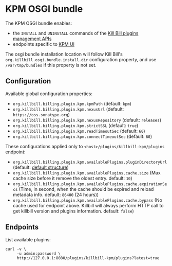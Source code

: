 # KPM OSGI bundle

The KPM OSGI bundle enables:

* the `INSTALL` and `UNINSTALL` commands of the [Kill Bill plugins management APIs](https://github.com/killbill/killbill-docs/blob/v3/userguide/tutorials/plugin_management.adoc)
* endpoints specific to [KPM UI](https://github.com/killbill/killbill-kpm-ui)

The osgi bundle installation location will follow Kill Bill's `org.killbill.osgi.bundle.install.dir` configuration property, 
and use `/var/tmp/bundles` if this property is not set.

## Configuration

Available global configuration properties:

* `org.killbill.billing.plugin.kpm.kpmPath` (default: `kpm`)
* `org.killbill.billing.plugin.kpm.nexusUrl` (default: `https://oss.sonatype.org`)
* `org.killbill.billing.plugin.kpm.nexusRepository` (default: `releases`)
* `org.killbill.billing.plugin.kpm.strictSSL` (default: `true`)
* `org.killbill.billing.plugin.kpm.readTimeoutSec` (default: `60`)
* `org.killbill.billing.plugin.kpm.connectTimeoutSec` (default: `60`)

These configurations applied only to `<host>/plugins/killbill-kpm/plugins` endpoint: 

* `org.killbill.billing.plugin.kpm.availablePlugins.pluginDirectoryUrl` 
  (default: [default structure](https://raw.githubusercontent.com/killbill/killbill-cloud/master/kpm/lib/kpm/plugins_directory.yml))
* `org.killbill.billing.plugin.kpm.availablePlugins.cache.size` 
  (Max cache size before it remove the oldest entry. default: `10`)
* `org.killbill.billing.plugin.kpm.availablePlugins.cache.expirationSecs` 
  (Time, in second, when the cache should be expired and reload metadata info. default: `86400` (24 hours))
* `org.killbill.billing.plugin.kpm.availablePlugins.cache.bypass`
  (No cache used for endpoint above. Killbill will always perform HTTP call to get killbill version and plugins information. default: `false`)

## Endpoints

List available plugins:

```
curl -v \
     -u admin:password \
     http://127.0.0.1:8080/plugins/killbill-kpm/plugins?latest=true
```
